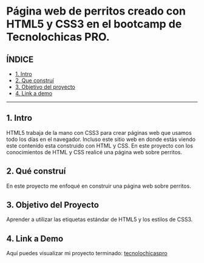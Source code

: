 # Página web de perritos creado con HTML5 y CSS3 en el bootcamp de Tecnolochicas PRO.


## **ÍNDICE**

* [1. Intro](#)
* [2. Que construí](#)
* [3. Objetivo del proyecto](#)
* [4. Link a demo](#)

****

## 1. Intro

HTML5 trabaja de la mano con CSS3 para crear páginas web que usamos todo los días en el navegador. Incluso este sitio web en donde estás viendo este contenido esta construido con HTML y CSS. En este proyecto con los conocimientos de HTML y CSS realicé una página web sobre perritos.


## 2. Qué construí

En este proyecto me enfoqué en construir una página web sobre perritos.

## 3. Objetivo del Proyecto
Aprender a utilizar las etiquetas estándar de HTML5 y los estilos de CSS3.

## 4. Link a Demo
Aquí puedes visualizar mi proyecto terminado: [tecnolochicaspro](https://gleaming-tarsier-2989d5.netlify.app/)
